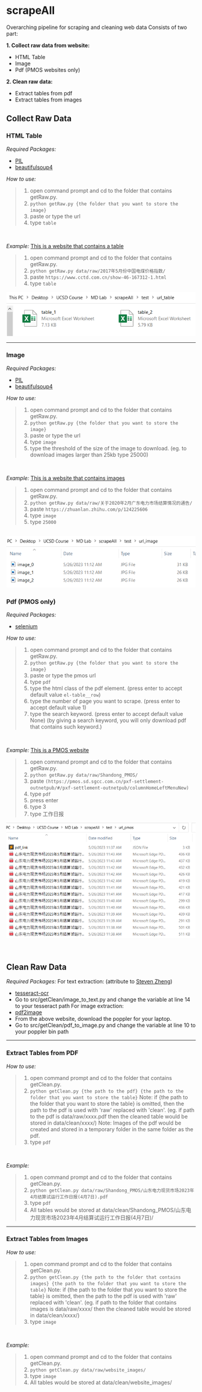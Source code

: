 # scrapeAll
Overarching pipeline for scraping and cleaning web data
Consists of two part:

**1. Collect raw data from website:**
  - HTML Table
  - Image
  - Pdf (PMOS websites only)


**2. Clean raw data:**
  - Extract tables from pdf
  - Extract tables from images

## Collect Raw Data
### HTML Table
*Required Packages:*
- [PIL](https://pillow.readthedocs.io/en/stable/)
- [beautifulsoup4](https://pypi.org/project/beautifulsoup4/)

*How to use:*
> 1. open command prompt and cd to the folder that contains getRaw.py.
> 2. ```python getRaw.py {the folder that you want to store the image}```
> 3. paste or type the url
> 4. type ```table```  
<br />

*Example:*
[This is a website that contains a table](https://www.cctd.com.cn/show-46-167312-1.html)
> 1. open command prompt and cd to the folder that contains getRaw.py.
> 2. ```python getRaw.py data/raw/2017年5月份中国电煤价格指数/```
> 3. paste ```https://www.cctd.com.cn/show-46-167312-1.html```
> 4. type ```table```

![alt text](Image/url_table.png)

---
### Image
*Required Packages:*
- [PIL](https://pillow.readthedocs.io/en/stable/)
- [beautifulsoup4](https://pypi.org/project/beautifulsoup4/)

*How to use:*
> 1. open command prompt and cd to the folder that contains getRaw.py.
> 2. ```python getRaw.py {the folder that you want to store the image}```
> 3. paste or type the url
> 4. type ```image```
> 5. type the threshold of the size of the image to download. (eg. to download images larger than 25kb type 25000)  
<br />

*Example:*
[This is a website that contains images](https://zhuanlan.zhihu.com/p/124225606)
> 1. open command prompt and cd to the folder that contains getRaw.py.
> 2. ```python getRaw.py data/raw/关于2020年2月广东电力市场结算情况的通告/```
> 3. paste ```https://zhuanlan.zhihu.com/p/124225606```
> 4. type ```image```
> 5. type ```25000```


![alt text](Image/url_image.png)
---
### Pdf (PMOS only)
*Required Packages:*
- [selenium](https://pypi.org/project/selenium/)

*How to use:*
> 1. open command prompt and cd to the folder that contains getRaw.py.
> 2. ```python getRaw.py {the folder that you want to store the image}```
> 3. paste or type the pmos url
> 4. type ```pdf```
> 5. type the html class of the pdf element. (press enter to accept default value ```el-table__row```)
> 6. type the number of page you want to scrape. (press enter to accept default value 1)
> 7. type the search keyword. (press enter to accept default value None) (by giving a search keyword, you will only download pdf that contains such keyword.)
<br />

*Example:*
[This is a PMOS website](https://pmos.sd.sgcc.com.cn/pxf-settlement-outnetpub/#/pxf-settlement-outnetpub/columnHomeLeftMenuNew)
> 1. open command prompt and cd to the folder that contains getRaw.py.
> 2. ```python getRaw.py data/raw/Shandong_PMOS/```
> 3. paste ```(https://pmos.sd.sgcc.com.cn/pxf-settlement-outnetpub/#/pxf-settlement-outnetpub/columnHomeLeftMenuNew)```
> 4. type ```pdf```
> 5. press enter
> 6. type 3
> 7. type 工作日报

![alt text](Image/url_pmos.png)

<br />

## Clean Raw Data
*Required Packages:*
For text extraction: (attribute to [Steven Zheng](https://github.com/stevenzheng33/pdf_chinese_text_extraction))
- [tesseract-ocr](https://pypi.org/project/pytesseract/)
- Go to src/getClean/image_to_text.py and change the variable at line 14 to your tesseract path
For image extraction:
- [pdf2image](https://pypi.org/project/pdf2image/)
- From the above website, download the poppler for your laptop.
- Go to src/getClean/pdf_to_image.py and change the variable at line 10 to your poppler bin path
---
### Extract Tables from PDF
*How to use:*
> 1. open command prompt and cd to the folder that contains getClean.py.
> 2. ```python getClean.py {the path to the pdf} {the path to the folder that you want to store the table}```
> Note: if {the path to the folder that you want to store the table} is omitted, then the path to the pdf is used with 'raw' replaced with 'clean'. (eg. if path to the pdf is data/raw/xxxx.pdf then the cleaned table would be stored in data/clean/xxxx/)
> Note: Images of the pdf would be created and stored in a temporary folder in the same folder as the pdf.
> 3. type ```pdf```
<br />

*Example:*
> 1. open command prompt and cd to the folder that contains getClean.py.
> 2. ```python getClean.py data/raw/Shandong_PMOS/山东电力现货市场2023年4月结算试运行工作日报(4月7日).pdf```
> 3. type ```pdf```
> 4. All tables would be stored at data/clean/Shandong_PMOS/山东电力现货市场2023年4月结算试运行工作日报(4月7日)/
---

### Extract Tables from Images
*How to use:*
> 1. open command prompt and cd to the folder that contains getClean.py.
> 2. ```python getClean.py {the path to the folder that contains images} {the path to the folder that you want to store the table}```
> Note: if {the path to the folder that you want to store the table} is omitted, then the path to the pdf is used with 'raw' replaced with 'clean'. (eg. if path to the folder that contains images is data/raw/xxxx/ then the cleaned table would be stored in data/clean/xxxx/)
> 3. type ```image```
<br />

*Example:*
> 1. open command prompt and cd to the folder that contains getClean.py.
> 2. ```python getClean.py data/raw/website_images/```
> 3. type ```image```
> 4. All tables would be stored at data/clean/website_images/
